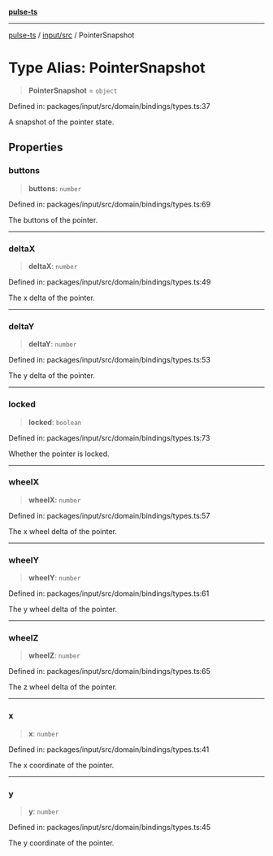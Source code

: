 [**pulse-ts**](../../../README.md)

***

[pulse-ts](../../../README.md) / [input/src](../README.md) / PointerSnapshot

# Type Alias: PointerSnapshot

> **PointerSnapshot** = `object`

Defined in: packages/input/src/domain/bindings/types.ts:37

A snapshot of the pointer state.

## Properties

### buttons

> **buttons**: `number`

Defined in: packages/input/src/domain/bindings/types.ts:69

The buttons of the pointer.

***

### deltaX

> **deltaX**: `number`

Defined in: packages/input/src/domain/bindings/types.ts:49

The x delta of the pointer.

***

### deltaY

> **deltaY**: `number`

Defined in: packages/input/src/domain/bindings/types.ts:53

The y delta of the pointer.

***

### locked

> **locked**: `boolean`

Defined in: packages/input/src/domain/bindings/types.ts:73

Whether the pointer is locked.

***

### wheelX

> **wheelX**: `number`

Defined in: packages/input/src/domain/bindings/types.ts:57

The x wheel delta of the pointer.

***

### wheelY

> **wheelY**: `number`

Defined in: packages/input/src/domain/bindings/types.ts:61

The y wheel delta of the pointer.

***

### wheelZ

> **wheelZ**: `number`

Defined in: packages/input/src/domain/bindings/types.ts:65

The z wheel delta of the pointer.

***

### x

> **x**: `number`

Defined in: packages/input/src/domain/bindings/types.ts:41

The x coordinate of the pointer.

***

### y

> **y**: `number`

Defined in: packages/input/src/domain/bindings/types.ts:45

The y coordinate of the pointer.
